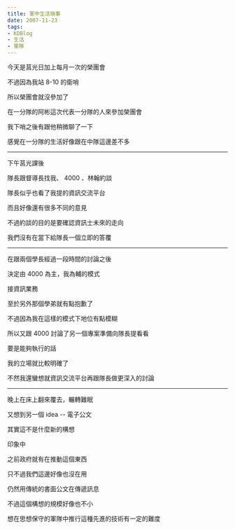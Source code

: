 ```yaml
---
title: 軍中生活瑣事
date: 2007-11-23
tags:
- KDBlog
- 生活
- 軍隊
---
```

今天是莒光日加上每月一次的榮團會

不過因為我站 8-10 的衛哨

所以榮團會就沒參加了

在一分隊的阿彬這次代表一分隊的人來參加榮團會

我下哨之後有跟他稍微聊了一下

感覺在一分隊的生活好像跟在中隊這邊差不多

---

下午莒光課後

隊長跟督導長找我、 4000 、林翰約談

隊長似乎也看了我提的資訊交流平台

而且好像還有很多不同的意見

不過約談的目的是要確認資訊士未來的走向

我們沒有在當下給隊長一個立即的答覆

---

在跟兩個學長經過一段時間的討論之後

決定由 4000 為主，我為輔的模式

接資訊業務

至於另外那個學弟就有點抱歉了

不過因為我在這樣的模式下地位有點模糊

所以又跟 4000 討論了另一個專案準備向隊長提看看

要是能夠執行的話

我的立場就比較明確了

不然我還蠻想就資訊交流平台再跟隊長做更深入的討論

---

晚上在床上翻來覆去，輾轉難眠

又想到另一個 idea  -- 電子公文

其實這不是什麼新的構想

印象中

之前政府就有在推動這個東西

只不過我們這邊好像也沒在用

仍然用傳統的書面公文在傳遞訊息

不過這個構想的規模好像也不小

想在思想保守的軍隊中推行這種先進的技術有一定的難度

